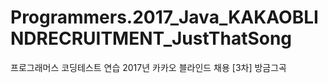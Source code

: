 # Programmers.2017_Java_KAKAOBLINDRECRUITMENT_JustThatSong
프로그래머스 코딩테스트 연습 2017년 카카오 블라인드 채용 [3차] 방금그곡
